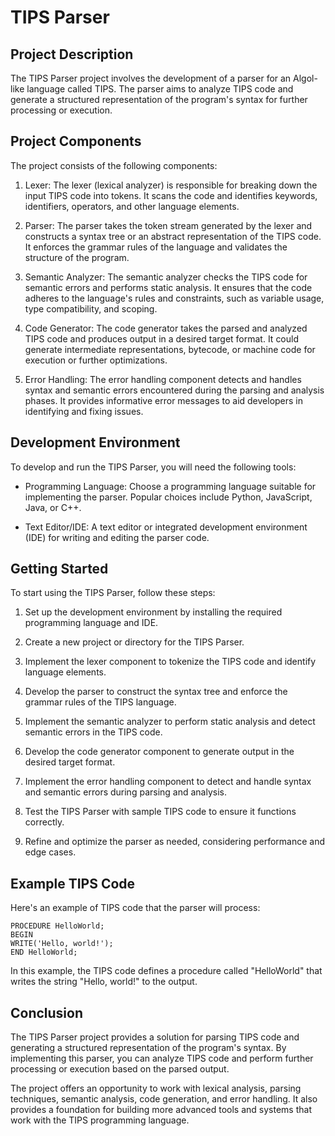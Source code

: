 # TIPS Parser

## Project Description

The TIPS Parser project involves the development of a parser for an Algol-like language called TIPS. The parser aims to analyze TIPS code and generate a structured representation of the program's syntax for further processing or execution.

## Project Components

The project consists of the following components:

1. Lexer: The lexer (lexical analyzer) is responsible for breaking down the input TIPS code into tokens. It scans the code and identifies keywords, identifiers, operators, and other language elements.

2. Parser: The parser takes the token stream generated by the lexer and constructs a syntax tree or an abstract representation of the TIPS code. It enforces the grammar rules of the language and validates the structure of the program.

3. Semantic Analyzer: The semantic analyzer checks the TIPS code for semantic errors and performs static analysis. It ensures that the code adheres to the language's rules and constraints, such as variable usage, type compatibility, and scoping.

4. Code Generator: The code generator takes the parsed and analyzed TIPS code and produces output in a desired target format. It could generate intermediate representations, bytecode, or machine code for execution or further optimizations.

5. Error Handling: The error handling component detects and handles syntax and semantic errors encountered during the parsing and analysis phases. It provides informative error messages to aid developers in identifying and fixing issues.

## Development Environment

To develop and run the TIPS Parser, you will need the following tools:

- Programming Language: Choose a programming language suitable for implementing the parser. Popular choices include Python, JavaScript, Java, or C++.

- Text Editor/IDE: A text editor or integrated development environment (IDE) for writing and editing the parser code.

## Getting Started

To start using the TIPS Parser, follow these steps:

1. Set up the development environment by installing the required programming language and IDE.

2. Create a new project or directory for the TIPS Parser.

3. Implement the lexer component to tokenize the TIPS code and identify language elements.

4. Develop the parser to construct the syntax tree and enforce the grammar rules of the TIPS language.

5. Implement the semantic analyzer to perform static analysis and detect semantic errors in the TIPS code.

6. Develop the code generator component to generate output in the desired target format.

7. Implement the error handling component to detect and handle syntax and semantic errors during parsing and analysis.

8. Test the TIPS Parser with sample TIPS code to ensure it functions correctly.

9. Refine and optimize the parser as needed, considering performance and edge cases.

## Example TIPS Code

Here's an example of TIPS code that the parser will process:

```
PROCEDURE HelloWorld;
BEGIN
WRITE('Hello, world!');
END HelloWorld;
```

In this example, the TIPS code defines a procedure called "HelloWorld" that writes the string "Hello, world!" to the output.

## Conclusion

The TIPS Parser project provides a solution for parsing TIPS code and generating a structured representation of the program's syntax. By implementing this parser, you can analyze TIPS code and perform further processing or execution based on the parsed output.

The project offers an opportunity to work with lexical analysis, parsing techniques, semantic analysis, code generation, and error handling. It also provides a foundation for building more advanced tools and systems that work with the TIPS programming language.
